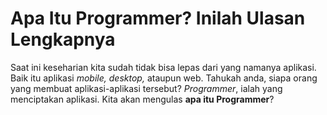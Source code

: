 <html>
<body>
<div>

<h1>Apa Itu Programmer? Inilah Ulasan Lengkapnya</h1>
<p>Saat ini keseharian kita sudah tidak bisa lepas dari yang namanya aplikasi. Baik itu aplikasi <i>mobile, desktop,</i> ataupun web. Tahukah anda, siapa orang yang membuat aplikasi-aplikasi tersebut? <i>Programmer</i>, ialah yang menciptakan aplikasi. Kita akan mengulas <b>apa itu Programmer</b>?</p>
</div>
</body>
</html>
